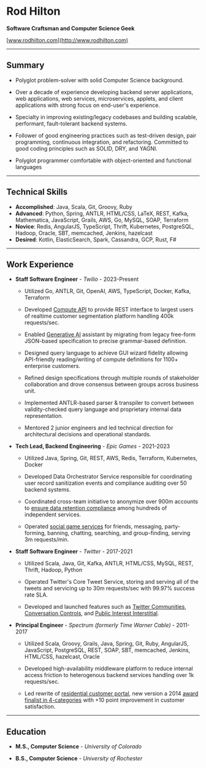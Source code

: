 


# Rod Hilton
__Software Craftsman and Computer Science Geek__

[www.rodhilton.com](http://www.rodhilton.com)

----

## Summary

* Polyglot problem-solver with solid Computer Science background.

* Over a decade of experience developing backend server applications, web applications, web services, microservices, applets, and client applications with strong focus on end-user's experience.

* Specialty in improving existing/legacy codebases and building scalable, performant, fault-tolerant backend systems.

* Follower of good engineering practices such as test-driven design, pair programming, continuous integration, and refactoring.  Committed to good coding principles such as SOLID, DRY, and YAGNI.

* Polyglot programmer comfortable with object-oriented and functional languages


----

## Technical Skills


* __Accomplished__: Java, Scala, Git, Groovy, Ruby
* __Advanced__: Python, Spring, ANTLR, HTML/CSS, LaTeX, REST, Kafka, Mathematica, JavaScript, Grails, AWS, Go, MySQL, SOAP, Terraform
* __Novice__: Redis, AngularJS, TypeScript, Thrift, Kubernetes, PostgreSQL, Hadoop, Oracle, SBT, memcached, Jenkins, hazelcast
* __Desired__: Kotlin, ElasticSearch, Spark, Cassandra, GCP, Rust, F#

----

## Work Experience




*  __Staff Software Engineer__ - _Twilio_ - 2023-Present
            
    * Utilized Go, ANTLR, Git, OpenAI, AWS, TypeScript, Docker, Kafka, Terraform 
            
    * Developed [Compute API](https://docs.segmentapis.com/tag/Audiences) to provide REST interface to largest users of realtime customer segmentation platform handling 400k requests/sec.
            
    * Enabled [Generative AI](https://investors.twilio.com/news/news-details/2023/Twilio-To-Deliver-Customer-Aware-Generative-AI-Through-New-OpenAI-Integration/default.aspx) assistant by migrating from legacy free-form JSON-based specification to precise grammar-based definition.
            
    * Designed query language to achieve GUI wizard fidelity allowing API-friendly reading/writing of compute definitions for 1100+ enterprise customers.
            
    * Refined design specifications through multiple rounds of stakeholder collaboration and drove consensus between groups across business unit.
            
    * Implemented ANTLR-based parser & transpiler to convert between validity-checked query language and proprietary internal data representation.
            
    * Mentored 2 junior engineers and led technical direction for architectural decisions and operational standards.
            


*  __Tech Lead, Backend Engineering__ - _Epic Games_ - 2021-2023
            
    * Utilized Java, Spring, Git, REST, AWS, Redis, Terraform, Kubernetes, Docker 
            
    * Developed Data Orchestrator Service responsible for coordinating user record sanitization events and compliance auditing over 50 backend systems.
            
    * Coordinated cross-team initiative to anonymize over 900m accounts to [ensure data retention compliance](https://www.ftc.gov/news-events/news/press-releases/2022/12/fortnite-video-game-maker-epic-games-pay-more-half-billion-dollars-over-ftc-allegations) among hundreds of independent services.
            
    * Operated [social game services](https://dev.epicgames.com/en-US/services-games) for friends, messaging, party-forming, banning, chatting, searching, and group-finding, serving 3m requests/min.
            


*  __Staff Software Engineer__ - _Twitter_ - 2017-2021
            
    * Utilized Scala, Java, Git, Kafka, ANTLR, HTML/CSS, MySQL, REST, Thrift, Hadoop, Python 
            
    * Operated Twitter's Core Tweet Service, storing and serving all of the tweets and servicing up to 30m requests/sec with 99.97% success rate SLA.
            
    * Developed and launched features such as [Twitter Communities](https://blog.twitter.com/en_us/topics/product/2021/testing-communities), [Conversation Controls](https://techcrunch.com/2020/08/11/twitter-now-lets-everyone-limit-replies-to-their-tweets/), and [Public Interest Interstitial](https://www.businessinsider.com/twitter-public-interest-notice-trump-ballot-boxes-2020-8).
            


*  __Principal Engineer__ - _Spectrum (formerly Time Warner Cable)_ - 2011-2017
            
    * Utilized Scala, Groovy, Grails, Java, Spring, Git, Ruby, AngularJS, JavaScript, PostgreSQL, REST, SOAP, SBT, memcached, Jenkins, HTML/CSS, hazelcast, Oracle 
            
    * Developed high-availability middleware platform to reduce internal access friction to heterogenous backend services handling over 1k requests/sec.
            
    * Led rewrite of [residential customer portal](https://myservices.timewarnercable.com/), new version a 2014 [award finalist in 4-categories](http://www.cablefax.com/the-lists/digital-awards-2014) with +10 point improvement in customer satisfaction.
            




----

## Education


* __M.S., Computer Science__ - _University of Colorado_ 

* __B.S., Computer Science__ - _University of Rochester_ 


